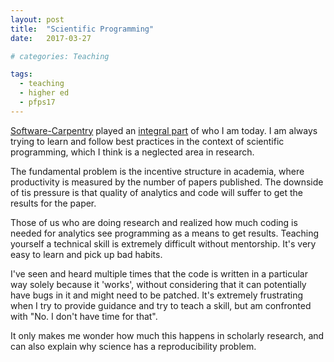 ```yaml
---
layout: post
title:  "Scientific Programming"
date:   2017-03-27

# categories: Teaching

tags:
  - teaching
  - higher ed
  - pfps17
---
```


[Software-Carpentry][1] played an [integral part][2] of who I am today.
I am always trying to learn and follow best practices in the context of scientific programming,
which I think is a neglected area in research.

<!-- more -->

The fundamental problem is the incentive structure in academia,
where productivity is measured by the number of papers published.
The downside of tis pressure is that quality of analytics and code will suffer
to get the results for the paper.

Those of us who are doing research and realized how much coding is needed for analytics
see programming as a means to get results.
Teaching yourself a technical skill is extremely difficult without mentorship.
It's very easy to learn and pick up bad habits.

I've seen and heard multiple times that the code is written in a particular way solely because it 'works',
without considering that it can potentially have bugs in it and might need to be patched.
It's extremely frustrating when I try to provide guidance and try to teach a skill,
but am confronted with "No. I don't have time for that".

It only makes me wonder how much this happens in scholarly research,
and can also explain why science has a reproducibility problem.

[1]: https://software-carpentry.org/
[2]: https://software-carpentry.org/blog/2016/10/what_swc_means_to_me.html
